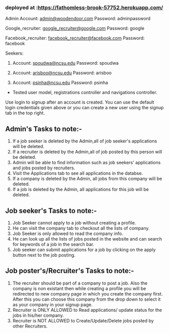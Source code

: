  ### deployed at :https://fathomless-brook-57752.herokuapp.com/

Admin Account: admin@woodendoor.com
Password: adminpassword

Google_recruiter: google_recruiter@google.com
Password: google

Facebook_recruiter: facebook_recruiter@facebook.com
Password: facebook

Seekers:

1. Account: spoudwa@ncsu.edu
   Password: spoudwa
  
2. Account: arisboo@ncsu.edu
      Password: arisboo

3. Account: psinha@ncsu.edu
      Password: psinha
      
 - Tested user model, registrations controller and navigations controller. 
 
 Use login to signup after an account is created. You can use the default login credentials given above or you can create a new user using the signup tab in the top right.
 
 ## <b>Admin's Tasks to note:- </b>
 
 1. If a job seeker is deleted by the Admin,all of job seeker's applications will be deleted.
 2. If a recruiter is deleted by the Admin,all of job posted by this person will be deleted.
 3. Admin will be able to find information such as job seekers' applications and jobs posted by recruiters.
 4. Visit the Applications tab to see all applications in the databse.
 5. If a company is deleted by the Admin, all jobs from this company will be deleted.
 6. If a job is deleted by the Admin, all applications for this job will be deleted.
 
## <b> Job seeker's Tasks to note:- </b> 
 
 1. Job Seeker cannot apply to a job without creating a profile. 
 2. He can visit the company tab to checkout all the lists of company.
 3. Job Seeker is only allowed to read the company info.
 4. He can look up all the lists of jobs posted in the website and can search for keywords of a job in the search bar.
 5. Job seeker can submit applications for a job by clicking on the apply button next to the job posting.
 
 ## <b> Job poster's/Recruiter's Tasks to note:- </b>
 
1. The recruiter should be part of a company to post a job. Also the company is non existant then while creating a profile you will be redirected to new company page in which you create the company first. After this you can choose this company from the drop down to select it as your company in your signup page.
2. Recruiter is ONLY ALLOWED to Read applications/ update status for the jobs in his/her company.
3. Recruiter is NOT ALLOWED to Create/Update/Delete jobs posted by other Recruiters.
